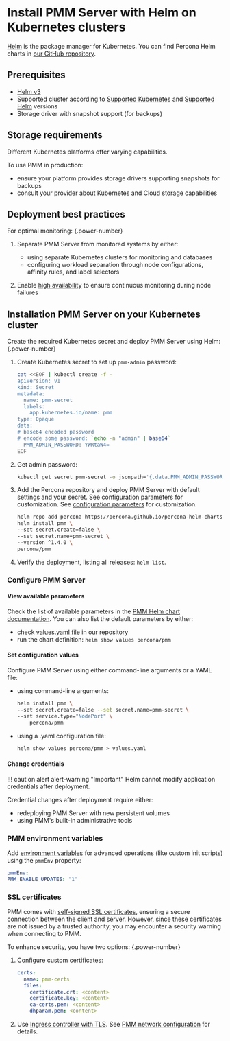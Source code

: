 # Install PMM Server with Helm on Kubernetes clusters

[Helm](https://github.com/helm/helm) is the package manager for Kubernetes. You can find Percona Helm charts in [our GitHub repository](https://github.com/percona/percona-helm-charts). 

## Prerequisites

  - [Helm v3](https://docs.helm.sh/using_helm/#installing-helm)
  - Supported cluster according to [Supported Kubernetes](https://kubernetes.io/releases/version-skew-policy/#supported-versions) and [Supported Helm](https://helm.sh/docs/topics/version_skew/) versions
  - Storage driver with snapshot support (for backups)

## Storage requirements

Different Kubernetes platforms offer varying capabilities. 

To use PMM in production: 

- ensure your platform provides storage drivers supporting snapshots for backups
- consult your provider about Kubernetes and Cloud storage capabilities


## Deployment best practices

For optimal monitoring:
{.power-number}

1. Separate PMM Server from monitored systems by either:

    - using separate Kubernetes clusters for monitoring and databases
    - configuring workload separation through node configurations, affinity rules, and label selectors

2. Enable [high availability](https://kubernetes.io/docs/setup/production-environment/tools/kubeadm/ha-topology/) to ensure continuous monitoring during node failures

## Installation PMM Server on your Kubernetes cluster

Create the required Kubernetes secret and deploy PMM Server using Helm:
{.power-number}

1. Create Kubernetes secret to set up `pmm-admin` password:
    ```sh
    cat <<EOF | kubectl create -f -
    apiVersion: v1
    kind: Secret
    metadata:
      name: pmm-secret
      labels:
        app.kubernetes.io/name: pmm
    type: Opaque
    data:
    # base64 encoded password
    # encode some password: `echo -n "admin" | base64`
      PMM_ADMIN_PASSWORD: YWRtaW4=
    EOF
    ```

2. Get admin password:

    ```sh
    kubectl get secret pmm-secret -o jsonpath='{.data.PMM_ADMIN_PASSWORD}' | base64 --decode
    ```

3. Add the Percona repository and deploy PMM Server with default settings and your secret. See configuration parameters for customization. See [configuration parameters](#view-available-parameters) for customization.

    ```sh
    helm repo add percona https://percona.github.io/percona-helm-charts/
    helm install pmm \
    --set secret.create=false \
    --set secret.name=pmm-secret \
    --version ^1.4.0 \
    percona/pmm
    ```

4. Verify the deployment, listing all releases: `helm list`.

### Configure PMM Server

#### View available parameters

Check the list of available parameters in the [PMM Helm chart documentation](https://github.com/percona/percona-helm-charts/tree/main/charts/pmm#parameters). You can also list the default parameters by either: 

- check [values.yaml file](https://github.com/percona/percona-helm-charts/blob/main/charts/pmm/values.yaml) in our repository
- run the chart definition: `helm show values percona/pmm`

#### Set configuration values

Configure PMM Server using either command-line arguments or a YAML file:

 - using command-line arguments: 
    ```sh
    helm install pmm \
    --set secret.create=false --set secret.name=pmm-secret \
    --set service.type="NodePort" \
        percona/pmm
    ```
- using a .yaml configuration file: 
  ```sh
  helm show values percona/pmm > values.yaml
  ``` 
 
#### Change credentials

!!! caution alert alert-warning "Important"
    Helm cannot modify application credentials after deployment.

Credential changes after deployment require either:

- redeploying PMM Server with new persistent volumes
- using PMM's built-in administrative tools

### PMM environment variables

Add [environment variables](../docker/env_var.md) for advanced operations (like custom init scripts) using the `pmmEnv` property:

```yaml
pmmEnv:
PMM_ENABLE_UPDATES: "1"
```

### SSL certificates

PMM comes with [self-signed SSL certificates](../../../../admin/security/ssl_encryption.md), ensuring a secure connection between the client and server. However, since these certificates are not issued by a trusted authority, you may encounter a security warning when connecting to PMM.

To enhance security, you have two options: 
{.power-number}

1. Configure custom certificates:

    ```yaml
    certs:
      name: pmm-certs
      files:
        certificate.crt: <content>
        certificate.key: <content>
        ca-certs.pem: <content>
        dhparam.pem: <content>
    ```

2. Use [Ingress controller with TLS](https://kubernetes.io/docs/concepts/services-networking/ingress/#tls). See [PMM network configuration](https://github.com/percona/percona-helm-charts/tree/main/charts/pmm#pmm-network-configuration) for details.






